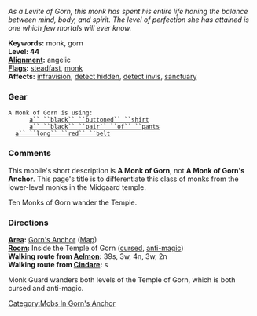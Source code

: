 *As a Levite of Gorn, this monk has spent his entire life honing the
balance between mind, body, and spirit. The level of perfection she has
attained is one which few mortals will ever know.*

**Keywords:** monk, gorn  
**Level: 44**  
**[Alignment](Alignment "wikilink"):** angelic  
**[Flags](:Category:Mob_Types "wikilink"):**
[steadfast](Sentinel_Mobs "wikilink"), [monk](Monk_Mobs "wikilink")  
**Affects:** [infravision](Infravision "wikilink"), [detect
hidden](Detect_Hidden "wikilink"), [detect
invis](Detect_Invis "wikilink"), [sanctuary](Sanctuary "wikilink")

### Gear

`A Monk of Gorn is using:`  
<worn on body>`      `[`a`` ``black`` ``buttoned`` ``shirt`](Black_Buttoned_Shirt "wikilink")  
<worn on legs>`      `[`a`` ``black`` ``pair`` ``of`` ``pants`](Black_Pair_Of_Pants "wikilink")  
<worn about waist>`  `[`a`` ``long`` ``red`` ``belt`](Long_Red_Belt "wikilink")

### Comments

This mobile's short description is **A Monk of Gorn**, not **A Monk of
Gorn's Anchor**. This page's title is to differentiate this class of
monks from the lower-level monks in the Midgaard temple.

Ten Monks of Gorn wander the Temple.

### Directions

**[Area](:Category:Areas "wikilink"):** [Gorn's
Anchor](:Category:Gorn's_Anchor "wikilink")
([Map](Gorn's_Anchor_Map "wikilink"))  
**[Room](:Category:Rooms "wikilink"):** Inside the Temple of Gorn
([cursed](Cursed_Rooms "wikilink"),
[anti-magic](Anti-Magic_Rooms "wikilink"))  
**Walking route from [Aelmon](Aelmon "wikilink"):** 39s, 3w, 4n, 3w,
2n  
**Walking route from [Cindare](Cindare "wikilink"):** s

Monk Guard wanders both levels of the Temple of Gorn, which is both
cursed and anti-magic.

[Category:Mobs In Gorn's
Anchor](Category:Mobs_In_Gorn's_Anchor "wikilink")

